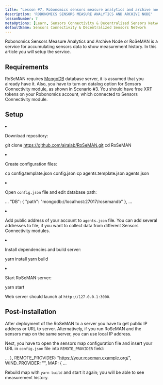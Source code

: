 ```yaml
---
title: "Lesson #7, Robonomics sensors measure analytics and archive node"
description: 'ROBONOMICS SENSORS MEASURE ANALYTICS AND ARCHIVE NODE'
lessonNumber: 7
metaOptions: [Learn, Sensors Connectivity & Decentralized Sensors Network]
defaultName: Sensors Connectivity & Decentralized Sensors Network
---
```


Robonomics Sensors Measure Analytics and Archive Node or RoSeMAN is a service for accumulating sensors data to show measurement history. In this article you will setup the service.

## Requirements

RoSeMAN requires [MongoDB](https://www.mongodb.com/docs/manual/introduction/) database server, it is assumed that you already have it. Also, you have to turn on datalog option for Sensors Connectivity module, as shown in Scenario #3. You should have free XRT tokens on your Robonomics account, which connected to Sensors Connectivity module. 


## Setup

<List type="numbers">

<li>

Download repository:

<LessonCodeWrapper codeClass="big-code" language="bash">git clone https://github.com/airalab/RoSeMAN.git
cd RoSeMAN</LessonCodeWrapper>

</li>


<li>

Create configuration files:

<LessonCodeWrapper codeClass="big-code" language="bash">cp config.template.json config.json
cp agents.template.json agents.json</LessonCodeWrapper>

</li>

<li>

Open `config.json` file and edit database path:

<LessonCodeWrapper codeClass="big-code" language="json">...
  "DB": {
    "path": "mongodb://localhost:27017/rosemandb"
  },
...</LessonCodeWrapper>

</li>


<li>

Add public address of your account to `agents.json` file. You can add several addresses to file, if you want to collect data from different Sensors Connectivity modules.

</li>


<li>

Install dependencies and build server:

<LessonCodeWrapper language="bash">yarn install
yarn build</LessonCodeWrapper>

</li>


<li>

Start RoSeMAN server:

<LessonCodeWrapper language="bash">yarn start</LessonCodeWrapper>

Web server should launch at `http://127.0.0.1:3000`.

</li>

</List>

## Post-installation

After deployment of the RoSeMAN to a server you have to get public IP address or URL to server. Alternatively, if you run RoSeMAN and the sensors map on the same server, you can use local IP address.

Next, you have to open the sensors map configuration file and insert your URL in `config.json` file into `REMOTE_PROVIDER` field:


<LessonCodeWrapper codeClass="big-code" language="json">...
  },
  REMOTE_PROVIDER: "https://your.roseman.example.org/",
  WIND_PROVIDER: "",
  MAP: {
...</LessonCodeWrapper>

Rebuild map with `yarn build` and start it again; you will be able to see measurement history.